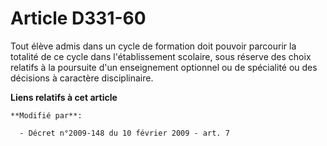 # Article D331-60

Tout élève admis dans un cycle de formation doit pouvoir parcourir la totalité de ce cycle dans l'établissement scolaire,
sous réserve des choix relatifs à la poursuite d'un enseignement optionnel ou de spécialité ou des décisions à caractère
disciplinaire.

**Liens relatifs à cet article**

	**Modifié par**:

	  - Décret n°2009-148 du 10 février 2009 - art. 7
